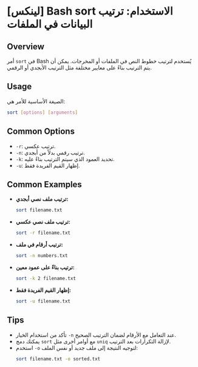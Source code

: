 # [لينكس] Bash sort الاستخدام: ترتيب البيانات في الملفات

## Overview
أمر `sort` في Bash يُستخدم لترتيب خطوط النص في الملفات أو المخرجات. يمكن أن يتم الترتيب بناءً على معايير مختلفة مثل الترتيب الأبجدي أو الرقمي.

## Usage
الصيغة الأساسية للأمر هي:
```bash
sort [options] [arguments]
```

## Common Options
- `-r`: ترتيب عكسي.
- `-n`: ترتيب رقمي بدلاً من أبجدي.
- `-k`: تحديد العمود الذي سيتم الترتيب بناءً عليه.
- `-u`: إظهار القيم الفريدة فقط.

## Common Examples
- **ترتيب ملف نصي أبجدي:**
  ```bash
  sort filename.txt
  ```

- **ترتيب ملف نصي عكسي:**
  ```bash
  sort -r filename.txt
  ```

- **ترتيب أرقام في ملف:**
  ```bash
  sort -n numbers.txt
  ```

- **ترتيب بناءً على عمود معين:**
  ```bash
  sort -k 2 filename.txt
  ```

- **إظهار القيم الفريدة فقط:**
  ```bash
  sort -u filename.txt
  ```

## Tips
- تأكد من استخدام الخيار `-n` عند التعامل مع الأرقام لضمان الترتيب الصحيح.
- يمكنك دمج `sort` مع أوامر أخرى مثل `uniq` لإزالة التكرارات بعد الترتيب.
- استخدم `-o` لتوجيه النتيجة إلى ملف جديد أو نفس الملف:
  ```bash
  sort filename.txt -o sorted.txt
  ```